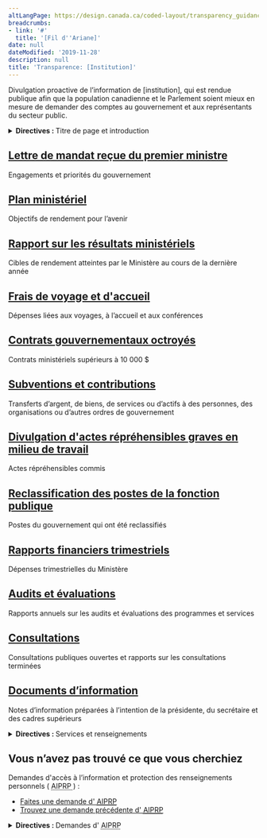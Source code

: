 ```yaml
---
altLangPage: https://design.canada.ca/coded-layout/transparency_guidance.html
breadcrumbs:
- link: '#'
  title: '[Fil d''Ariane]'
date: null
dateModified: '2019-11-28'
description: null
title: 'Transparence: [Institution]'
---
```



<p class="pagetag">
 Divulgation proactive de l’information de [institution], qui est rendue publique afin que la population canadienne et le Parlement soient mieux en mesure de demander des comptes au gouvernement et aux représentants du secteur public.
</p>

<div class="row guidance-details">
 <div class="col-md-8">
  <details>
   <summary>
    <strong>
     Directives :
    </strong>
    Titre de page et introduction
    <i class="fas fa-info-circle">
    </i>
   </summary>
   <section>
    <h3>
     Title
    </h3>
    <p>
     Utilisez le titre d’usage de l’institution indiqué dans le
     <a href="https://www.tbs-sct.gc.ca/hgw-cgf/oversight-surveillance/communications/fip-pcim/reg-fra.asp">
      Registre des titres d’usage
     </a>
     .
    </p>
    <p>
     Utilisez le titre légal si le titre d’usage n’est pas disponible.
    </p>
    <p>
     N'utilisez pas d’acronymes ou d’abréviations.
    </p>
   </section>
   <section>
    <h3>
     Texte d'introduction
    </h3>
    <p>
     Utilisez le texte d'introduction ou ajustez-le en fonction de votre situation.
    </p>
    <p>
     Le texte d'introduction doit être court.
    </p>
   </section>
  </details>
 </div>
</div>

<section>
 <div class="row wb-eqht mrgn-bttm-md">
  <div class="col-md-4">
   <section class="gc-drmt">
    <h2 class="h4">
     <a href="https://pm.gc.ca/fr/lettres-de-mandat/lettre-de-mandat-de-la-presidente-du-conseil-du-tresor-du-canada">
      Lettre de mandat reçue du premier ministre
     </a>
    </h2>
    <p>
     Engagements et priorités du gouvernement
    </p>
   </section>
  </div>
  <div class="col-md-4">
   <section class="gc-drmt">
    <h2 class="h4">
     <a href="/content/canadasite/fr/secretariat-conseil-tresor/organisation/rapports/plan-ministeriel-secretariat-conseil-tresor-canada-2018-2019.html">
      Plan ministériel
     </a>
    </h2>
    <p>
     Objectifs de rendement pour l’avenir
    </p>
   </section>
  </div>
  <div class="col-md-4">
   <section class="gc-drmt">
    <h2 class="h4">
     <a href="https://www.canada.ca/fr/secretariat-conseil-tresor/organisation/rapports/2017-2018-rapport-resultats-ministeriels.html">
      Rapport sur les résultats ministériels
     </a>
    </h2>
    <p>
     Cibles de rendement atteintes par le Ministère au cours de la dernière année
    </p>
   </section>
  </div>
  <div class="clearfix">
  </div>
  <div class="col-md-4">
   <section class="gc-drmt">
    <h2 class="h4">
     <a href="https://www.tbs-sct.gc.ca/pd-dp/dthe-dfva/index-fra.asp">
      Frais de voyage et d'accueil
     </a>
    </h2>
    <p>
     Dépenses liées aux voyages, à l’accueil et aux conférences
    </p>
   </section>
  </div>
  <div class="col-md-4">
   <section class="gc-drmt">
    <h2 class="h4">
     <a href="https://ouvert.canada.ca/fr/search/contrats?contracts%5B0%5D=org_name_en%3ATreasury%20Board%20of%20Canada%20Secretariat">
      Contrats gouvernementaux octroyés
     </a>
    </h2>
    <p>
     Contrats ministériels supérieurs à 10 000 $
    </p>
   </section>
  </div>
  <div class="col-md-4">
   <section class="gc-drmt">
    <h2 class="h4">
     <a href="https://rechercher.ouvert.canada.ca/fr/gc/">
      Subventions et contributions
     </a>
    </h2>
    <p>
     Transferts d’argent, de biens, de services ou d’actifs à des personnes, des organisations ou d’autres ordres de gouvernement
    </p>
   </section>
  </div>
  <div class="clearfix">
  </div>
  <div class="col-md-4">
   <section class="gc-drmt">
    <h2 class="h4">
     <a href="https://ouvert.canada.ca/fr/search/wrongdoing">
      Divulgation d'actes répréhensibles graves en milieu de travail
     </a>
    </h2>
    <p>
     Actes répréhensibles commis
    </p>
   </section>
  </div>
  <div class="col-md-4">
   <section class="gc-drmt">
    <h2 class="h4">
     <a href="https://ouvert.canada.ca/fr/search/reclassification?reclassification%5B0%5D=org_name_en%3ATreasury%20Board%20of%20Canada%20Secretariat">
      Reclassification des postes de la fonction publique
     </a>
    </h2>
    <p>
     Postes du gouvernement qui ont été reclassifiés
    </p>
   </section>
  </div>
  <div class="col-md-4">
   <section class="gc-drmt">
    <h2 class="h4">
     <a href="https://www.canada.ca/fr/secretariat-conseil-tresor/organisation/transparence/rapports-financiers-trimestriels.html">
      Rapports financiers trimestriels
     </a>
    </h2>
    <p>
     Dépenses trimestrielles du Ministère
    </p>
   </section>
  </div>
  <div class="clearfix">
  </div>
  <div class="col-md-4">
   <section class="gc-drmt">
    <h2 class="h4">
     <a href="https://www.canada.ca/fr/secretariat-conseil-tresor/organisation/transparence/verification-interne-evaluation-secretariat-conseil-tresor-canada.html">
      Audits et évaluations
     </a>
    </h2>
    <p>
     Rapports annuels sur les audits et évaluations des programmes et services
    </p>
   </section>
  </div>
  <div class="col-md-4">
   <section class="gc-drmt">
    <h2 class="h4">
     <a href="https://www.canada.ca/fr/gouvernement/systeme/consultations/consultationdescanadiens.html">
      Consultations
     </a>
    </h2>
    <p>
     Consultations publiques ouvertes et rapports sur les consultations terminées
    </p>
   </section>
  </div>
  <div class="col-md-4">
   <section class="gc-drmt">
    <h2 class="h4">
     <a href="https://www.canada.ca/fr/secretariat-conseil-tresor/organisation/transparence/documents-information-secretariat-conseil-tresor-canada.html">
      Documents d’information
     </a>
    </h2>
    <p>
     Notes d’information préparées à l’intention de la présidente, du secrétaire et des cadres supérieurs
    </p>
   </section>
  </div>
 </div>
 <div class="row guidance-details">
  <div class="col-md-8">
   <details>
    <summary>
     <strong>
      Directives :
     </strong>
     Services et renseignements
     <i class="fas fa-info-circle">
     </i>
    </summary>
    <section>
     <p>
      Modifie les éléments de cette section en fonction de vos besoins.
     </p>
     <p>
      Utilisez le modèle
      <a href="../configurations-conception-communes/services-renseignements.html">
       Services et renseignements
      </a>
      .
     </p>
    </section>
   </details>
  </div>
 </div>
</section>

<section>
 <div>
  <div class="row mrgn-bttm-lg">
   <div class="col-md-12">
    <section class="mrgn-bttm-lg">
     <h2>
      Vous n’avez pas trouvé ce que vous cherchiez
     </h2>
     <p>
      Demandes d'accès à l’information et protection des renseignements personnels (
      <abbr title="Accès à l’information et protection des renseignements personnels">
       AIPRP
      </abbr>
      ) :
     </p>
     <ul class="list-unstyled">
      <li class="pull-left mrgn-rght-lg">
       <a class="btn btn-primary" href="https://www.canada.ca/fr/secretariat-conseil-tresor/services/acces-information-protection-reseignements-personnels/acces-information/presenter-demande.html">
        Faites une demande d'
        <abbr title="Accès à l’information et protection des renseignements personnels">
         AIPRP
        </abbr>
       </a>
      </li>
      <li class="pull-left mrgn-tp-sm">
       <a href="https://ouvert.canada.ca/fr/search/ati?ati%5B0%5D=ss_ati_organization_en%3ATreasury%20Board%20of%20Canada%20Secretariat">
        Trouvez une demande précédente d'
        <abbr title="Accès à l’information et protection des renseignements personnels">
         AIPRP
        </abbr>
       </a>
      </li>
     </ul>
    </section>
   </div>
  </div>
 </div>
 <div class="row guidance-details">
  <div class="col-md-8">
   <details>
    <summary>
     <strong>
      Directives :
     </strong>
     Demandes d'
     <abbr title="Accès à l’information et protection des renseignements personnels">
      AIPRP
     </abbr>
     <i class="fas fa-info-circle">
     </i>
    </summary>
    <section>
     <p>
      Liez le bouton « Faites une demande d'
      <abbr title="Accès à l’information et protection des renseignements personnels">
       AIPRP
      </abbr>
      » à une page dans laquelle les gens peuvent faire une demande d'AIRPP au sujet de votre institution.
     </p>
     <p>
      Liez le bouton « Trouvez une demande précédente d'
      <abbr title="Accès à l’information et protection des renseignements personnels">
       AIPRP
      </abbr>
      » au portail du gouvernement ouvert. Vous pouvez lier à une liste pré-filtrée pour votre institution.
     </p>
    </section>
   </details>
  </div>
 </div>
</section>



